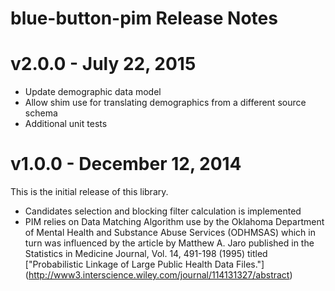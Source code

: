 # blue-button-pim Release Notes

# v2.0.0 - July 22, 2015

- Update demographic data model
- Allow shim use for translating demographics from a different source schema
- Additional unit tests

# v1.0.0 - December 12, 2014

This is the initial release of this library.

- Candidates selection and blocking filter calculation is implemented
- PIM relies on  Data Matching Algorithm use by the Oklahoma Department of Mental Health and Substance Abuse Services (ODHMSAS) which in turn was influenced by the article by Matthew A. Jaro published in the Statistics in Medicine Journal, Vol. 14, 491-198 (1995) titled ["Probabilistic Linkage of Large Public Health Data Files."] (http://www3.interscience.wiley.com/journal/114131327/abstract)
